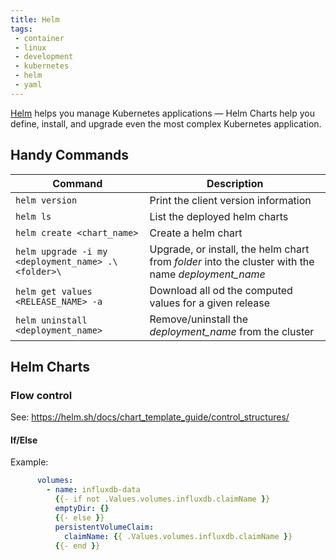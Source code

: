 ```yaml
---
title: Helm
tags:
 - container
 - linux
 - development
 - kubernetes
 - helm
 - yaml
---
```


[Helm](https://helm.sh/) helps you manage Kubernetes applications — Helm Charts help you define, install, and upgrade even the most complex Kubernetes application.
<!--more-->

## Handy Commands

| Command                                            | Description                                                                                        |
|----------------------------------------------------|----------------------------------------------------------------------------------------------------|
| `helm version`                                     | Print the client version information                                                               |
| `helm ls`                                          | List the deployed helm charts                                                                      |
| `helm create <chart_name>`                         | Create a helm chart                                                                                |
| `helm upgrade -i my <deployment_name> .\<folder>\` | Upgrade, or install, the helm chart from *folder* into the cluster with the name *deployment_name* |
| `helm get values <RELEASE_NAME> -a`                | Download all od the computed values for a given release                                            |
| `helm uninstall <deployment_name>`                 | Remove/uninstall the *deployment_name* from the cluster                                            |
 

## Helm Charts 

### Flow control

See: https://helm.sh/docs/chart_template_guide/control_structures/

#### If/Else

Example:
```yaml
      volumes:
        - name: influxdb-data
          {{- if not .Values.volumes.influxdb.claimName }}
          emptyDir: {}
          {{- else }}
          persistentVolumeClaim:
            claimName: {{ .Values.volumes.influxdb.claimName }}
          {{- end }}
```